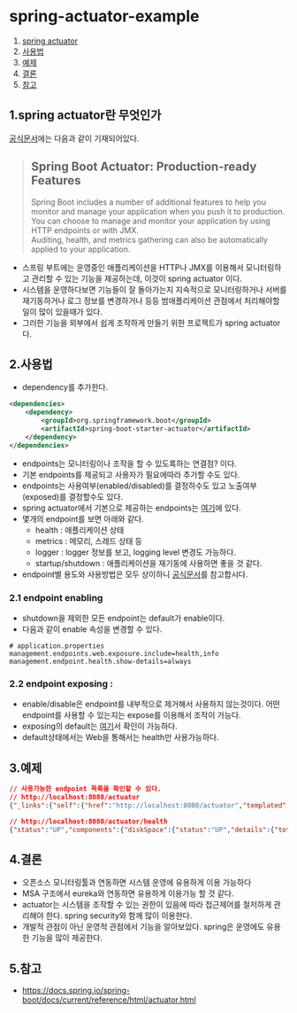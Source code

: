 # spring-actuator-example

1. [spring actuator](#1spring-actuator란-무엇인가)
2. [사용법](#2사용법)
3. [예제](#3예제)
4. [결론](#4결론)
5. [참고](#5참고)

## 1.spring actuator란 무엇인가
[공식문서](https://docs.spring.io/spring-boot/docs/current/reference/html/actuator.html)에는 다음과 같이 기재되어있다.
> ## Spring Boot Actuator: Production-ready Features   
> Spring Boot includes a number of additional features to help you monitor and manage your application when you push it to production.   
> You can choose to manage and monitor your application by using HTTP endpoints or with JMX.   
> Auditing, health, and metrics gathering can also be automatically applied to your application.

- 스프링 부트에는 운영중인 애플리케이션을 HTTP나 JMX를 이용해서 모니터링하고 관리할 수 있는 기능을 제공하는데, 이것이 spring actuator 이다.
- 시스템을 운영하다보면 기능들이 잘 돌아가는지 지속적으로 모니터링하거나 서버를 재기동하거나 로그 정보를 변경하거나 등등 범애플리케이션 관점에서 처리해야할 일이 많이 있을때가 있다.
- 그러한 기능을 외부에서 쉽게 조작하게 만들기 위한 프로젝트가 spring actuator다.

## 2.사용법
- dependency를 추가한다.
```XML
<dependencies>
    <dependency>
        <groupId>org.springframework.boot</groupId>
        <artifactId>spring-boot-starter-actuator</artifactId>
    </dependency>
</dependencies>
```

- endpoints는 모니터링이나 조작을 할 수 있도록하는 연결점? 이다.   
- 기본 endpoints를 제공되고 사용자가 필요에따라 추가할 수도 있다.
- endpoints는 사용여부(enabled/disabled)를 결정하수도 있고 노출여부(exposed)를 결정할수도 있다.
- spring actuator에서 기본으로 제공하는 endpoints는 [여기](https://docs.spring.io/spring-boot/docs/current/reference/html/actuator.html#actuator.endpoints)에 있다.
- 몇개의 endpoint를 보면 아래와 같다.
  - health : 애플리케이션 상태
  - metrics : 메모리, 스레드 상태 등
  - logger : logger 정보를 보고, logging level 변경도 가능하다.
  - startup/shutdown : 애플리케이션을 재기동에 사용하면 좋을 것 같다.
- endpoint별 용도와 사용방법은 모두 상이하니 [공식문서](https://docs.spring.io/spring-boot/docs/current/reference/html/actuator.html)를 참고합시다.

### 2.1 endpoint enabling
- shutdown을 제외한 모든 endpoint는 default가 enable이다.
- 다음과 같이 enable 속성을 변경할 수 있다.
```PROPERTIES
# application.properties
management.endpoints.web.exposure.include=health,info 
management.endpoint.health.show-details=always
```

### 2.2 endpoint exposing : 
- enable/disable은 endpoint를 내부적으로 제거해서 사용하지 않는것이다. 어떤 endpoint를 사용할 수 있는지는 expose를 이용해서 조작이 가능다.
- exposing의 default는 [여기](https://docs.spring.io/spring-boot/docs/current/reference/html/actuator.html#actuator.endpoints.exposing)서 확인이 가능하다.
- default상태에서는 Web을 통해서는 health만 사용가능하다.

## 3.예제
```json
// 사용가능한 endpoint 목록을 확인할 수 있다.
// http://localhost:8080/actuator
{"_links":{"self":{"href":"http://localhost:8080/actuator","templated":false},"health-path":{"href":"http://localhost:8080/actuator/health/{*path}","templated":true},"health":{"href":"http://localhost:8080/actuator/health","templated":false},"info":{"href":"http://localhost:8080/actuator/info","templated":false}}}
```

```json
// http://localhost:8080/actuator/health
{"status":"UP","components":{"diskSpace":{"status":"UP","details":{"total":499963174912,"free":288819257344,"threshold":10485760,"exists":true}},"ping":{"status":"UP"}}}
```

## 4.결론
- 오픈소스 모니터링툴과 연동하면 시스템 운영에 유용하게 이용 가능하다
- MSA 구조에서 eureka와 연동하면 유용하게 이용가능 할 것 같다.
- actuator는 시스템을 조작할 수 있는 권한이 있음에 따라 접근제어를 철저하게 관리해야 한다. spring security와 함께 많이 이용한다.
- 개발적 관점이 아닌 운영적 관점에서 기능을 알아보았다. spring은 운영에도 유용한 기능을 많이 제공한다.

## 5.참고
- https://docs.spring.io/spring-boot/docs/current/reference/html/actuator.html